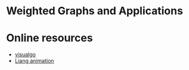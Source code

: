 # Weighted Graphs and Applications

# Online resources
- [visualgo](https://visualgo.net/)
- [Liang animation](https://liveexample.pearsoncmg.com/liang/animation/animation.html)